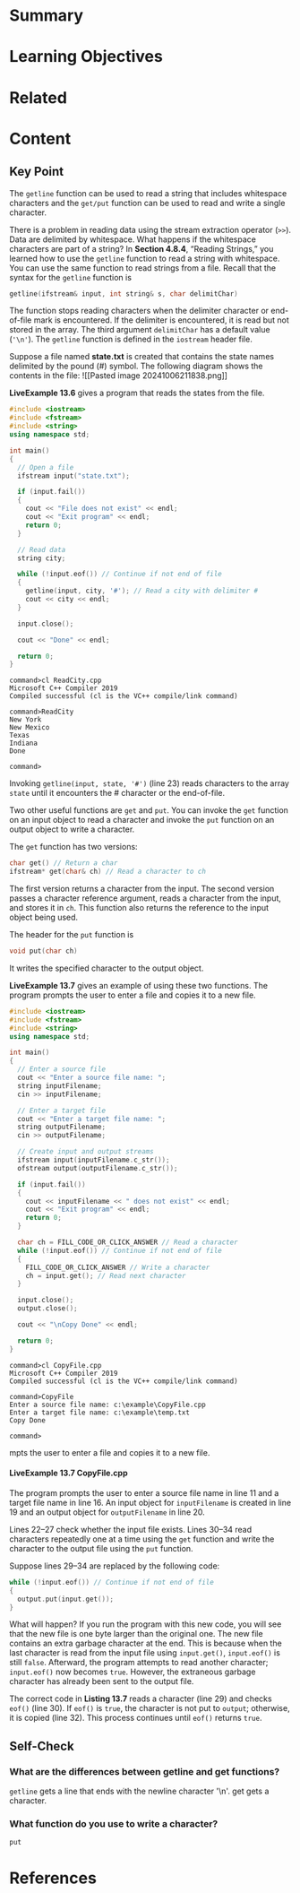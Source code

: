 # Summary

# Learning Objectives

# Related

# Content

## Key Point

The `getline` function can be used to read a string that includes whitespace characters and the `get/put` function can be used to read and write a single character. 

There is a problem in reading data using the stream extraction operator (`>>`). Data are delimited by whitespace. What happens if the whitespace characters a​re part of a string? In **Section 4.8.4**, “Reading Strings,” ​you learned how to use the `getline` function to read a string with whitespace. You can use the same function to read strings from a file. Recall that the syntax for the `getline` function is

```cpp
getline(ifstream& input, int string& s, char delimitChar) 
```

The function stops reading characters when the delimiter character or end-of-file mark is encountered. If the delimiter is encountered, it is read but not stored in the array. The third argument `delimitChar` has a default value (`'\n'`). The `getline` function is defined in the `iostream` header file.

Suppose a file named **state.txt** is created that contains the state names delimited by the pound (#) symbol. The following diagram shows the contents in the file:
![[Pasted image 20241006211838.png]]

**LiveExample 13.6** gives a program that reads the states from the file.
```C++
#include <iostream>
#include <fstream>
#include <string>
using namespace std;

int main()
{
  // Open a file
  ifstream input("state.txt");

  if (input.fail())
  {
    cout << "File does not exist" << endl;
    cout << "Exit program" << endl;
    return 0;
  }

  // Read data
  string city;

  while (!input.eof()) // Continue if not end of file
  {
    getline(input, city, '#'); // Read a city with delimiter #
    cout << city << endl;
  }

  input.close();

  cout << "Done" << endl;

  return 0;
}
```

```
command>cl ReadCity.cpp
Microsoft C++ Compiler 2019 
Compiled successful (cl is the VC++ compile/link command)

command>ReadCity 
New York
New Mexico
Texas
Indiana
Done

command>
```

Invoking `getline(input, state, '#')` (line 23) reads characters to the array `state` until it encounters the # character or the end-of-file.

Two other useful functions are `get` and `put`. You can invoke the `get` function on an input object to read a character and invoke the `put` function on an output object to write a character.

The `get` function has two versions:

```cpp
char get() // Return a char 
ifstream* get(char& ch) // Read a character to ch 
```

The first version returns a character from the input. The second version passes a character reference argument, reads a character from the input, and stores it in `ch`. This function also returns the reference to the input object being used.

The header for the `put` function is

```cpp
void put(char ch) 
```

It writes the specified character to the output object.

**LiveExample 13.7** gives an example of using these two functions. The program prompts the user to enter a file and copies it to a new file.
```C++
#include <iostream>
#include <fstream>
#include <string>
using namespace std;

int main()
{
  // Enter a source file
  cout << "Enter a source file name: ";
  string inputFilename;
  cin >> inputFilename;

  // Enter a target file
  cout << "Enter a target file name: ";
  string outputFilename;
  cin >> outputFilename;

  // Create input and output streams
  ifstream input(inputFilename.c_str());
  ofstream output(outputFilename.c_str());

  if (input.fail())
  {
    cout << inputFilename << " does not exist" << endl;
    cout << "Exit program" << endl;
    return 0;
  }

  char ch = FILL_CODE_OR_CLICK_ANSWER // Read a character
  while (!input.eof()) // Continue if not end of file
  {
    FILL_CODE_OR_CLICK_ANSWER // Write a character
    ch = input.get(); // Read next character
  }

  input.close();
  output.close();

  cout << "\nCopy Done" << endl;

  return 0;
}
```

```
command>cl CopyFile.cpp
Microsoft C++ Compiler 2019 
Compiled successful (cl is the VC++ compile/link command)

command>CopyFile 
Enter a source file name: c:\example\CopyFile.cpp 
Enter a target file name: c:\example\temp.txt 
Copy Done

command>
```


mpts the user to enter a file and copies it to a new file.

#### **LiveExample 13.7 CopyFile.cpp**

The program prompts the user to enter a source file name in line 11 and a target file name in line 16. An input object for `inputFilename` is created in line 19 and an output object for `outputFilename` in line 20.

Lines 22–27 check whether the input file exists. Lines 30–34 read characters repeatedly one at a time using the `get` function and write the character to the output file using the `put` function.

Suppose lines 29–34 are replaced by the following code:

```cpp
while (!input.eof()) // Continue if not end of file 
{ 
  output.put(input.get()); 
} 
```

What will happen? If you run the program with this new code, you will see that the new file is one byte larger than the original one. The new file contains an extra garbage character at the end. This is because when the last character is read from the input file using `input.get()`, `input.eof()` is still `false`. Afterward, the program attempts to read another character; `input.eof()` now becomes `true`. However, the extraneous garbage character has already been sent to the output file.

The correct code in **Listing 13.7** reads a character (line 29) and checks `eof()` (line 30). If `eof()` is `true`, the character is not put to `output`; otherwise, it is copied (line 32). This process continues until `eof()` returns `true`.

## Self-Check

### What are the differences between getline and get functions?

`getline` gets a line that ends with the newline character '\n'. get gets a character.

### What function do you use to write a character?

`put`

# References
